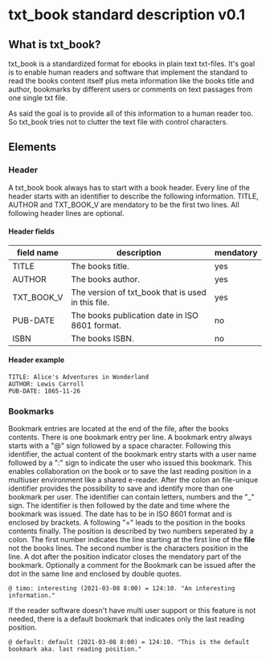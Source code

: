 # txt_book standard description v0.1

## What is txt_book?

txt_book is a standardized format for ebooks in plain text txt-files. It's goal is to enable human readers and software that implement the standard to read the books content itself plus meta information like the books title and author, bookmarks by different users or comments on text passages from one single txt file.

As said the goal is to provide all of this information to a human reader too. So txt_book tries not to clutter the text file with control characters.

## Elements

### Header

A txt_book book always has to start with a book header. Every line of the header starts with an identifier to describe the following information. TITLE, AUTHOR and TXT_BOOK_V are mendatory to be the first two lines. All following header lines are optional.

#### Header fields

| field name | description                                        | mendatory |
| ---------- | -------------------------------------------------- | --------- |
| TITLE      | The books title.                                   | yes       |
| AUTHOR     | The books author.                                  | yes       |
| TXT_BOOK_V | The version of txt_book that is used in this file. | yes       |
| PUB-DATE   | The books publication date in ISO 8601 format.     | no        |
| ISBN       | The books ISBN.                                    | no        |

#### Header example

```txt_book
TITLE: Alice's Adventures in Wonderland
AUTHOR: Lewis Carroll
PUB-DATE: 1865-11-26
```

### Bookmarks

Bookmark entries are located at the end of the file, after the books contents. There is one bookmark entry per line. A bookmark entry always starts with a "@" sign followed by a space character. Following this identifier, the actual content of the bookmark entry starts with a user name followed by a ":" sign to indicate the user who issued this bookmark. This enables collaboration on the book or to save the last reading position in a multiuser environment like a shared e-reader. After the colon an file-unique identifier provides the possibility to save and identify more than one bookmark per user. The identifier can contain letters, numbers and the "_" sign. The identifier is then followed by the date and time where the bookmark was issued. The date has to be in ISO 8601 format and is enclosed by brackets. A following "=" leads to the position in the books contents finally. The position is described by two numbers seperated by a colon. The first number indicates the line starting at the first line of the **file** not the books lines. The second number is the characters position in the line. A dot after the position indicator closes the mendatory part of the bookmark. Optionally a comment for the Bookmark can be issued after the dot in the same line and enclosed by double quotes.

```txt_book
@ timo: interesting (2021-03-08 8:00) = 124:10. "An interesting information."
```

If the reader software doesn't have multi user support or this feature is not needed, there is a default bookmark that indicates only the last reading position.

```txt_book
@ default: default (2021-03-08 8:00) = 124:10. "This is the default bookmark aka. last reading position."
```
